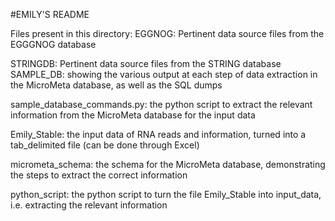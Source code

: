 #EMILY'S README

Files present in this directory:
EGGNOG:
	Pertinent data source files from the EGGGNOG database

STRINGDB:
	Pertinent data source files from the STRING database
SAMPLE_DB:
	showing the various output at each step of data extraction in the MicroMeta database, as well as the SQL dumps

sample_database_commands.py:
	the python script to extract the relevant information from the MicroMeta database for the input data

Emily_Stable:
	the input data of RNA reads and information, turned into a tab_delimited file (can be done through Excel)

micrometa_schema:
	the schema for the MicroMeta database, demonstrating the steps to extract the correct information 

python_script:
	the python script to turn the file Emily_Stable into input_data, i.e. extracting the relevant information 

